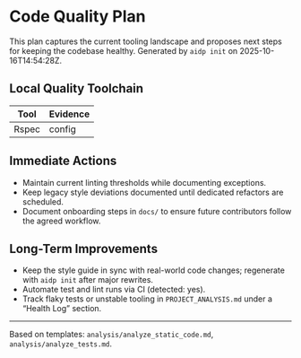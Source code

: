 # Code Quality Plan

This plan captures the current tooling landscape and proposes next steps for keeping the codebase healthy. Generated by `aidp init` on 2025-10-16T14:54:28Z.

## Local Quality Toolchain

| Tool | Evidence |
|------|----------|
| Rspec | config |

## Immediate Actions

- Maintain current linting thresholds while documenting exceptions.
- Keep legacy style deviations documented until dedicated refactors are scheduled.
- Document onboarding steps in `docs/` to ensure future contributors follow the agreed workflow.

## Long-Term Improvements

- Keep the style guide in sync with real-world code changes; regenerate with `aidp init` after major rewrites.
- Automate test and lint runs via CI (detected: yes).
- Track flaky tests or unstable tooling in `PROJECT_ANALYSIS.md` under a “Health Log” section.

---
Based on templates: `analysis/analyze_static_code.md`, `analysis/analyze_tests.md`.

